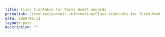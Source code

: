```yaml
---
title: Class timetable for Term3 Week4 onwards
permalink: /resource/parents-information/Class-timetable-for-Term3-Week4-onwards
date: 2020-06-11
layout: post
description: ""
---
```

